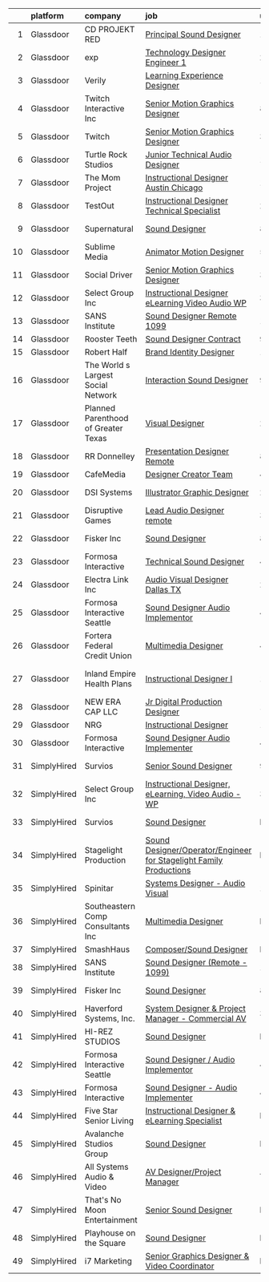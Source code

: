 

|    | platform    | company                             | job                                                                                                                                                                                                                                                                                                                                                                                                                                                                                                                                                                                                                                                                                                                                                                                                                                                                                                                                                                                                                                                                                                                       | update_time   | location                |
|---:|:------------|:------------------------------------|:--------------------------------------------------------------------------------------------------------------------------------------------------------------------------------------------------------------------------------------------------------------------------------------------------------------------------------------------------------------------------------------------------------------------------------------------------------------------------------------------------------------------------------------------------------------------------------------------------------------------------------------------------------------------------------------------------------------------------------------------------------------------------------------------------------------------------------------------------------------------------------------------------------------------------------------------------------------------------------------------------------------------------------------------------------------------------------------------------------------------------|:--------------|:------------------------|
|  1 | Glassdoor   | CD PROJEKT RED                      | [Principal Sound Designer](https://www.glassdoor.com/partner/jobListing.htm?pos=117&ao=1136043&s=58&guid=00000181096eb8d8b2f88ae510f53335&src=GD_JOB_AD&t=SR&vt=w&ea=1&cs=1_ab433a94&cb=1653720660485&jobListingId=1007896683232&jrtk=3-0-1g44mte7rjorp801-1g44mte8a38p3000-2f47e705cfda3598-)                                                                                                                                                                                                                                                                                                                                                                                                                                                                                                                                                                                                                                                                                                                                                                                                                            | 1d            | Boston, MA              |
|  2 | Glassdoor   | exp                                 | [Technology Designer Engineer 1](https://www.glassdoor.com/partner/jobListing.htm?pos=122&ao=1136043&s=58&guid=00000181096eb8d8b2f88ae510f53335&src=GD_JOB_AD&t=SR&vt=w&cs=1_b1d616ad&cb=1653720660486&jobListingId=1007899351384&jrtk=3-0-1g44mte7rjorp801-1g44mte8a38p3000-b1f69bf9e7d62bbf-)                                                                                                                                                                                                                                                                                                                                                                                                                                                                                                                                                                                                                                                                                                                                                                                                                           | 24h           | Coral Gables, FL        |
|  3 | Glassdoor   | Verily                              | [Learning Experience Designer](https://www.glassdoor.com/partner/jobListing.htm?pos=113&ao=1136043&s=58&guid=00000181096eb8d8b2f88ae510f53335&src=GD_JOB_AD&t=SR&vt=w&ea=1&cs=1_6b9bd22c&cb=1653720660483&jobListingId=1007867874321&jrtk=3-0-1g44mte7rjorp801-1g44mte8a38p3000-3e7d36ded86b58a4-)                                                                                                                                                                                                                                                                                                                                                                                                                                                                                                                                                                                                                                                                                                                                                                                                                        | 11d           | South San Francisco, CA |
|  4 | Glassdoor   | Twitch Interactive  Inc             | [Senior Motion Graphics Designer](https://www.glassdoor.com/partner/jobListing.htm?pos=129&ao=1136043&s=58&guid=00000181096eb8d8b2f88ae510f53335&src=GD_JOB_AD&t=SR&vt=w&cs=1_a33148ed&cb=1653720660487&jobListingId=1007877108347&jrtk=3-0-1g44mte7rjorp801-1g44mte8a38p3000-11c260c4e203b8e7-)                                                                                                                                                                                                                                                                                                                                                                                                                                                                                                                                                                                                                                                                                                                                                                                                                          | 8d            | Los Angeles, CA         |
|  5 | Glassdoor   | Twitch                              | [Senior Motion Graphics Designer](https://www.glassdoor.com/partner/jobListing.htm?pos=118&ao=1136043&s=58&guid=00000181096eb8d8b2f88ae510f53335&src=GD_JOB_AD&t=SR&vt=w&ea=1&cs=1_9d70a4dc&cb=1653720660485&jobListingId=1007889657540&jrtk=3-0-1g44mte7rjorp801-1g44mte8a38p3000-3df4b90195f4976e-)                                                                                                                                                                                                                                                                                                                                                                                                                                                                                                                                                                                                                                                                                                                                                                                                                     | 3d            | Los Angeles, CA         |
|  6 | Glassdoor   | Turtle Rock Studios                 | [Junior Technical Audio Designer](https://www.glassdoor.com/partner/jobListing.htm?pos=123&ao=1136043&s=58&guid=00000181096eb8d8b2f88ae510f53335&src=GD_JOB_AD&t=SR&vt=w&ea=1&cs=1_26c4d59e&cb=1653720660486&jobListingId=1007870459311&jrtk=3-0-1g44mte7rjorp801-1g44mte8a38p3000-cf4b9ab2fe1d6299-)                                                                                                                                                                                                                                                                                                                                                                                                                                                                                                                                                                                                                                                                                                                                                                                                                     | 10d           | Lake Forest, CA         |
|  7 | Glassdoor   | The Mom Project                     | [Instructional Designer  Austin Chicago ](https://www.glassdoor.com/partner/jobListing.htm?pos=103&ao=1110586&s=58&guid=00000181096eb8d8b2f88ae510f53335&src=GD_JOB_AD&t=SR&vt=w&cs=1_077fb7d9&cb=1653720660482&jobListingId=1007896401349&cpc=1160948BCBA38B5B&jrtk=3-0-1g44mte7rjorp801-1g44mte8a38p3000-5cafd94954310769--6NYlbfkN0BDp_epf89aHDQhKpPegNJQ_ldQpEFZQsM9OcONMGxWx6pU56EKHF58QjVdAUvn2gU_Aj6odxKroD9E_XJAShfE4x96oZPtwlpL9riDswYhA_HCRbpaA31FOxUJ7hyAz_8GjCAxyR1mStOI9AXYkP6HZnagzZbMEohLjCMr4ODlW4bl4TrcXVl3ZeLQaRmdRNQ8EMvBQb4f2sKiE7tEGESY3Mlj_drevGh91FfDPx59DN48jNBlADxX-pedAHLS4h88s9mk2Ox8wzBKQKXzwRUxBUiLqFvoeQTX4uLv-gE4-Eeb5Lj9IDcguOhW5x4l-5pSTxlu0qcILZQS7l1iTMVGxS-20QgfIDYBwZRm2mFzEGD0gCcWilfabSkTrepwZRbvapOpDswnBrP5IwTG22cgYFDtkl4b7uwTbKlBkOxDQcFoqcVr3JGOCxDa9dSYVGeJF4Eo_U1yi3ZtOHlj5xZ68htT76lhoaPFYoW_fTJy7r-SKBly0PrOe9O0uf6QJ0yF1_VQrMwtYth0VnhPsCvA1IQidILDhavzXPFIy8pdG4jUkiGmaKfFJtNShhusEYeLH9XXgZOjipSRgfoFF-8y90utgwAk0Hy5Xb03oIUHdKw1OE3zYZjUZmmg-RPM-egstt-iRZFsNAPweWBLyU7vVRz2Kmx7YzGEccEGKCvnBFDXd62kDQPp58fuzWdXE0RRF4V41c4SlJIoEV8y1GSTJ1TWJVIeyYv7-9Wc4YQSzw%3D%3D) | 1d            | Austin, TX              |
|  8 | Glassdoor   | TestOut                             | [Instructional Designer Technical Specialist](https://www.glassdoor.com/partner/jobListing.htm?pos=104&ao=1110586&s=58&guid=00000181096eb8d8b2f88ae510f53335&src=GD_JOB_AD&t=SR&vt=w&ea=1&cs=1_b6a0a5bd&cb=1653720660482&jobListingId=1007899156961&cpc=0C139D4CAD5A6DB2&jrtk=3-0-1g44mte7rjorp801-1g44mte8a38p3000-bcc2218e43bef354--6NYlbfkN0DvEm3ZFflYNZDyIfyg5N-cpxjGt5mtAUGKsixrF0JahE-ST3RHWlGLKAX8qHSrKhaO78JmdLbtjvOg6ekRbzm2HOWfCjmrgFIkNsWmRJMrtt_3-5-Iakoth1Gulzc5JmAQEowbwjV2UyZ08YxkzCbUj1FCHenoC3P3kzoRzrcuqgSZCbG8xyyPQo1f5ArWBVNlvxMlwLWyliu9yoGuzy5Qf5_t1D5BKIAF7Ne1z-exSc9EfsBXOPiMCalSvijoWeJ-v-C9XfR3UFcqpoYd6VTMNEuqw4OJx01OS8-v_FD86cTcqMRAs9kXe0ll_nCOjp7Uty5exHuEYWrp-zUw_2Bgd2OiGmao_OV_O91ca1v_VgMe8CbwcbrYgLbbLGvNgQ0f4sH6IhTcvBkFGQrXBFRTXVjhG1rC0m_zxe9YPapICxoq8we1TXjH96AF8ANG_ijKH9vide9dVh5jIC9cvwRBYrf3VTTyfd4xnBg3HACRtG8UU-GEjjHAaWtwtIz7JcgDz2Mlj64WtMvT6YmeeZrHetHjh2bho9kFWnKO3WwkZDKNllaMQRLcihKHH-UrPmOjvs5R73KyIZBhY0lNZSSq)                                                                                                                                                    | 24h           | Pleasant Grove, UT      |
|  9 | Glassdoor   | Supernatural                        | [Sound Designer](https://www.glassdoor.com/partner/jobListing.htm?pos=108&ao=1136043&s=58&guid=00000181096eb8d8b2f88ae510f53335&src=GD_JOB_AD&t=SR&vt=w&cs=1_2c511b06&cb=1653720660482&jobListingId=1007877114054&jrtk=3-0-1g44mte7rjorp801-1g44mte8a38p3000-38116dd898de830c-)                                                                                                                                                                                                                                                                                                                                                                                                                                                                                                                                                                                                                                                                                                                                                                                                                                           | 8d            | Los Angeles, CA         |
| 10 | Glassdoor   | Sublime Media                       | [Animator Motion Designer](https://www.glassdoor.com/partner/jobListing.htm?pos=116&ao=1136043&s=58&guid=00000181096eb8d8b2f88ae510f53335&src=GD_JOB_AD&t=SR&vt=w&ea=1&cs=1_ca3f0123&cb=1653720660483&jobListingId=1007882534268&jrtk=3-0-1g44mte7rjorp801-1g44mte8a38p3000-201f405589a83ce1-)                                                                                                                                                                                                                                                                                                                                                                                                                                                                                                                                                                                                                                                                                                                                                                                                                            | 5d            | Remote                  |
| 11 | Glassdoor   | Social Driver                       | [Senior Motion Graphics Designer](https://www.glassdoor.com/partner/jobListing.htm?pos=127&ao=1136043&s=58&guid=00000181096eb8d8b2f88ae510f53335&src=GD_JOB_AD&t=SR&vt=w&ea=1&cs=1_e16dcb22&cb=1653720660486&jobListingId=1007889229270&jrtk=3-0-1g44mte7rjorp801-1g44mte8a38p3000-8f0c264404a63215-)                                                                                                                                                                                                                                                                                                                                                                                                                                                                                                                                                                                                                                                                                                                                                                                                                     | 3d            | Austin, TX              |
| 12 | Glassdoor   | Select Group Inc                    | [Instructional Designer  eLearning  Video Audio   WP](https://www.glassdoor.com/partner/jobListing.htm?pos=101&ao=1110586&s=58&guid=00000181096eb8d8b2f88ae510f53335&src=GD_JOB_AD&t=SR&vt=w&ea=1&cs=1_d8319799&cb=1653720660482&jobListingId=1007889748640&cpc=281FE6ECBEE2538F&jrtk=3-0-1g44mte7rjorp801-1g44mte8a38p3000-1818357676fef37f--6NYlbfkN0Bcn-ADAbRvyrq3DH3YqD1gQOSfU_zTPvvfh0XXiz3pBAa41gXbEVBKQgVaXyt5edLHCaaEzM3rHO_oVjO85hSg07GXWtT04AGsaTVhYSnqW0M2n83DnmTTyKOrC0gkKUitNSFtMR1Eue2W1d0Bp6cgZLlnioZj1ItV0NlNiIh67HjMKb4GZ96O8jgCJ2rfSjvMpRBut9De7c-mFYEIlTz8c9D1nwAJz7IADLqhmyDw9uikPcts81KabVewri3HX5WXB2_HEIe_kVCiJuLX3ipqUBUztVW6engadmvoIsqh9F1puZwtwmQxp_y9vG95wupxt_MbjcGC4CR6RMspocmX67Dmd7ygukikjBguiFq3-NZKB7cygH1m135StPJcpcePCC1KYuKdRuEl8sGFlZesYEGgRm0sXDwgsdqiLygCxnCDEP7ZxpcHo7n0tjek0qsSnlj5XSuVEnqqhE2pw9npDb0h62KSR79Y5iU8HcGmLg2pKpMxtZfcUupcRqvElxzaPfPOVipwZw%3D%3D)                                                                                                                                                                                                                | 3d            | White Plains, NY        |
| 13 | Glassdoor   | SANS Institute                      | [Sound Designer  Remote   1099 ](https://www.glassdoor.com/partner/jobListing.htm?pos=107&ao=1136043&s=58&guid=00000181096eb8d8b2f88ae510f53335&src=GD_JOB_AD&t=SR&vt=w&ea=1&cs=1_74f6964b&cb=1653720660482&jobListingId=1007868278827&jrtk=3-0-1g44mte7rjorp801-1g44mte8a38p3000-d1cba237f2f3cf9b-)                                                                                                                                                                                                                                                                                                                                                                                                                                                                                                                                                                                                                                                                                                                                                                                                                      | 11d           | Bethesda, MD            |
| 14 | Glassdoor   | Rooster Teeth                       | [Sound Designer   Contract](https://www.glassdoor.com/partner/jobListing.htm?pos=109&ao=1136043&s=58&guid=00000181096eb8d8b2f88ae510f53335&src=GD_JOB_AD&t=SR&vt=w&cs=1_2ab7fd27&cb=1653720660483&jobListingId=1007874483363&jrtk=3-0-1g44mte7rjorp801-1g44mte8a38p3000-93a11b009d75416b-)                                                                                                                                                                                                                                                                                                                                                                                                                                                                                                                                                                                                                                                                                                                                                                                                                                | 9d            | Austin, TX              |
| 15 | Glassdoor   | Robert Half                         | [Brand Identity Designer](https://www.glassdoor.com/partner/jobListing.htm?pos=106&ao=1110586&s=58&guid=00000181096eb8d8b2f88ae510f53335&src=GD_JOB_AD&t=SR&vt=w&ea=1&cs=1_885a909e&cb=1653720660482&jobListingId=1007870066888&cpc=654405A9B1E0A9F5&jrtk=3-0-1g44mte7rjorp801-1g44mte8a38p3000-9b168cec76c1315b--6NYlbfkN0CpzDdaQkua3np5pkmj49lKioZwmwxQ-yx5plwbYmV_M1N0TAEqFh9qh49SsRCLmjAZJ6rIHy-zaqWnjmT1flRT51tmT43gy79KkG-2H7muSuyEB51y0dv7tGUgiZmbL7oHPW_ZW_mTztwVUz4qcavheYXC731WKi9YrShKvDscaEQQt8chSb_ctZUt-pzSrESATzF2GhaGrkkN6ccE1SkbMjiOgf9XoFRWEJGXScsqyNPhbJrABTAadxZBqQYwx7HF-st6_1ifZumyBIKfREEfKvMIOpMD86YAgmollsYw5MPfwM4_KKiMjJ7990n3dnaVoF6YwgkZkMEXqdxOGI_jllLuqnn8GRSd4b7VBJuU-z_UrqKP9O3LepWsEdy6O53foSp7yKkw86YNH5dum7R41B3EIPuO6_ibbe9cUOdnfa72NhW_MdHZCgvO6zU32LxGBNMqMJU3egUxUeqYMztL0mE7BqqJNZhHpOxWUV62MMuvegWxYOiEmefahjUgRww%3D)                                                                                                                                                                                                                                                          | 10d           | Hartford, CT            |
| 16 | Glassdoor   | The World s Largest Social Network  | [Interaction Sound Designer](https://www.glassdoor.com/partner/jobListing.htm?pos=105&ao=1110586&s=58&guid=00000181096eb8d8b2f88ae510f53335&src=GD_JOB_AD&t=SR&vt=w&ea=1&cs=1_52cfdf7a&cb=1653720660482&jobListingId=1007875077537&cpc=2CAED5C921A5F994&jrtk=3-0-1g44mte7rjorp801-1g44mte8a38p3000-df0d68b83c79321e--6NYlbfkN0DSgjPPcnEdvoK3uuxfISLALE6pB1FR7YSHOr_tSg5_QGIhoz_2VqUepdcKLBLI_zQfseoHRbL_z1N3qdKsw0z0CQCyIZgX9aXMncbEf7fYfGtX0HpM_BrvKvuhHEK2MOdjLfQD8jHe5lgPyN0VMvQeBI3cmaPp4-SJBe-EgxCoZhubb4qhr21jhRpNLzFltvITR6Z5MW9D2c6kARtDTXbWnxXcXiaWOtNMej1u_Q1hd48XHoYSZzbgaCGdW7Wbxemt8Gvk9lFtcYJxSxkONhqo9WQWX70nMD-x0Ziiea5ikveHjgYsHrAwM9kB949Da8KR5mkd1IKyYQoESOeoKgqpQJE6FmRWt9m0rn7-0_TXdnK-8W0pSDSH1ROsOqfnFzGO6n6GlFgzXr2Spz3Y5tQDvOOF_gFFqBurWfYpuotWGrqJgH6pPwH7OwojuFLgszXupBO2z1wUOHZqxBKukd6mUk7l3EmaDMzQnG5JlxGjyJs7eMwkW0YQIiS-gbRuH7A2R47z1uUQvdjjL6qurLPI8iIAI7TgV8m1GS2MHF6bkb3zKhkUeHOwt85lPGtXsm7xfS2K_MGwXw%3D%3D)                                                                                                                                                                         | 9d            | Los Angeles, CA         |
| 17 | Glassdoor   | Planned Parenthood of Greater Texas | [Visual Designer](https://www.glassdoor.com/partner/jobListing.htm?pos=125&ao=1136043&s=58&guid=00000181096eb8d8b2f88ae510f53335&src=GD_JOB_AD&t=SR&vt=w&cs=1_2c9da63b&cb=1653720660486&jobListingId=1007892953765&jrtk=3-0-1g44mte7rjorp801-1g44mte8a38p3000-c5d9722d2779e937-)                                                                                                                                                                                                                                                                                                                                                                                                                                                                                                                                                                                                                                                                                                                                                                                                                                          | 2d            | Austin, TX              |
| 18 | Glassdoor   | RR Donnelley                        | [Presentation Designer  Remote ](https://www.glassdoor.com/partner/jobListing.htm?pos=128&ao=1136043&s=58&guid=00000181096eb8d8b2f88ae510f53335&src=GD_JOB_AD&t=SR&vt=w&cs=1_7ba78063&cb=1653720660487&jobListingId=1007878134242&jrtk=3-0-1g44mte7rjorp801-1g44mte8a38p3000-2796b47e6a88064f-)                                                                                                                                                                                                                                                                                                                                                                                                                                                                                                                                                                                                                                                                                                                                                                                                                           | 8d            | Phoenix, AZ             |
| 19 | Glassdoor   | CafeMedia                           | [Designer  Creator Team](https://www.glassdoor.com/partner/jobListing.htm?pos=120&ao=1136043&s=58&guid=00000181096eb8d8b2f88ae510f53335&src=GD_JOB_AD&t=SR&vt=w&ea=1&cs=1_222cb872&cb=1653720660486&jobListingId=1007886752799&jrtk=3-0-1g44mte7rjorp801-1g44mte8a38p3000-5f2734f9fc35e059-)                                                                                                                                                                                                                                                                                                                                                                                                                                                                                                                                                                                                                                                                                                                                                                                                                              | 4d            | Remote                  |
| 20 | Glassdoor   | DSI Systems                         | [Illustrator Graphic Designer](https://www.glassdoor.com/partner/jobListing.htm?pos=102&ao=1110586&s=58&guid=00000181096eb8d8b2f88ae510f53335&src=GD_JOB_AD&t=SR&vt=w&ea=1&cs=1_8abb4e37&cb=1653720660482&jobListingId=1007898755202&cpc=4B86475FAF393599&jrtk=3-0-1g44mte7rjorp801-1g44mte8a38p3000-b6042ca925bdaaa1--6NYlbfkN0CI6x2EAPHyLgHY1_5Webl2QLjpyWqD-V-K9F663w0wPL9kZpUrpgKirM8qcErG96Rnxi9fSOBY-C0VKXfo6Gm-GSONb4NATYwuyB4oQopcG3WIABYRabMghT23k-yzajPfOPSxGru0bvvL2NIOv14Qq3pt5ed2o9QBoLlffPA8Oef2ZFBNbX1VmsP60d0XsD_nyhFmmMcg6DSVJIHvYe-3Dc020BU7c6TN6VlJJuwQPBB_xkWOMkHsGDJx9MEI8suOJW1HWn8Ftxemf2aXrPqJ4Ct4ApohQsi1Fri7_LYD1tbL2fB3bXuMnlrYBtWWUlFl3vVyw_jza3jfJ4fYBbjOwS2jntwoSiquf3xezcFrK-nh3dORC4qvBPHDWHsmYnaG6qCcf1mrqbR-j56l7e1eESBXqwqHoxo5NF208kKBojkByEypTR88h7wkdlGby5yNwyClL0Q0NDI2-wB1dbrJXMbTNJsLS8RCwMdPpnI13XuSG5AJq6BDKqRbvxUrWCVtPhHVZm-zvA%3D%3D)                                                                                                                                                                                                                                       | 24h           | Richardson, TX          |
| 21 | Glassdoor   | Disruptive Games                    | [Lead Audio Designer  remote ](https://www.glassdoor.com/partner/jobListing.htm?pos=110&ao=1136043&s=58&guid=00000181096eb8d8b2f88ae510f53335&src=GD_JOB_AD&t=SR&vt=w&ea=1&cs=1_868f7f31&cb=1653720660483&jobListingId=1007890195916&jrtk=3-0-1g44mte7rjorp801-1g44mte8a38p3000-c951ca15624d77da-)                                                                                                                                                                                                                                                                                                                                                                                                                                                                                                                                                                                                                                                                                                                                                                                                                        | 3d            | Berkeley, CA            |
| 22 | Glassdoor   | Fisker Inc                          | [Sound Designer](https://www.glassdoor.com/partner/jobListing.htm?pos=115&ao=1136043&s=58&guid=00000181096eb8d8b2f88ae510f53335&src=GD_JOB_AD&t=SR&vt=w&cs=1_764ed40e&cb=1653720660483&jobListingId=1007877695356&jrtk=3-0-1g44mte7rjorp801-1g44mte8a38p3000-99a8529283b49395-)                                                                                                                                                                                                                                                                                                                                                                                                                                                                                                                                                                                                                                                                                                                                                                                                                                           | 8d            | Manhattan Beach, CA     |
| 23 | Glassdoor   | Formosa Interactive                 | [Technical Sound Designer](https://www.glassdoor.com/partner/jobListing.htm?pos=119&ao=1136043&s=58&guid=00000181096eb8d8b2f88ae510f53335&src=GD_JOB_AD&t=SR&vt=w&ea=1&cs=1_70c84fae&cb=1653720660485&jobListingId=1007885916823&jrtk=3-0-1g44mte7rjorp801-1g44mte8a38p3000-ea98209ebf4adadd-)                                                                                                                                                                                                                                                                                                                                                                                                                                                                                                                                                                                                                                                                                                                                                                                                                            | 4d            | Seattle, WA             |
| 24 | Glassdoor   | Electra Link  Inc                   | [Audio Visual Designer   Dallas  TX](https://www.glassdoor.com/partner/jobListing.htm?pos=126&ao=1136043&s=58&guid=00000181096eb8d8b2f88ae510f53335&src=GD_JOB_AD&t=SR&vt=w&ea=1&cs=1_cc320b00&cb=1653720660486&jobListingId=1007892031946&jrtk=3-0-1g44mte7rjorp801-1g44mte8a38p3000-f0a2f202e7f6d33e-)                                                                                                                                                                                                                                                                                                                                                                                                                                                                                                                                                                                                                                                                                                                                                                                                                  | 2d            | Dallas, TX              |
| 25 | Glassdoor   | Formosa Interactive Seattle         | [Sound Designer   Audio Implementor](https://www.glassdoor.com/partner/jobListing.htm?pos=111&ao=1136043&s=58&guid=00000181096eb8d8b2f88ae510f53335&src=GD_JOB_AD&t=SR&vt=w&ea=1&cs=1_11e372e1&cb=1653720660483&jobListingId=1007885916878&jrtk=3-0-1g44mte7rjorp801-1g44mte8a38p3000-794c7b7ef5383eae-)                                                                                                                                                                                                                                                                                                                                                                                                                                                                                                                                                                                                                                                                                                                                                                                                                  | 4d            | Seattle, WA             |
| 26 | Glassdoor   | Fortera Federal Credit Union        | [Multimedia Designer](https://www.glassdoor.com/partner/jobListing.htm?pos=124&ao=1136043&s=58&guid=00000181096eb8d8b2f88ae510f53335&src=GD_JOB_AD&t=SR&vt=w&ea=1&cs=1_536ba717&cb=1653720660486&jobListingId=1007887353960&jrtk=3-0-1g44mte7rjorp801-1g44mte8a38p3000-52b7b62e7896e00c-)                                                                                                                                                                                                                                                                                                                                                                                                                                                                                                                                                                                                                                                                                                                                                                                                                                 | 4d            | Clarksville, TN         |
| 27 | Glassdoor   | Inland Empire Health Plans          | [Instructional Designer I](https://www.glassdoor.com/partner/jobListing.htm?pos=130&ao=1136043&s=58&guid=00000181096eb8d8b2f88ae510f53335&src=GD_JOB_AD&t=SR&vt=w&cs=1_5857e014&cb=1653720660487&jobListingId=1007863979182&jrtk=3-0-1g44mte7rjorp801-1g44mte8a38p3000-2e796fc958185ac0-)                                                                                                                                                                                                                                                                                                                                                                                                                                                                                                                                                                                                                                                                                                                                                                                                                                 | 12d           | Rancho Cucamonga, CA    |
| 28 | Glassdoor   | NEW ERA CAP LLC                     | [Jr Digital Production Designer](https://www.glassdoor.com/partner/jobListing.htm?pos=121&ao=1136043&s=58&guid=00000181096eb8d8b2f88ae510f53335&src=GD_JOB_AD&t=SR&vt=w&ea=1&cs=1_850fd2ea&cb=1653720660486&jobListingId=1007896043705&jrtk=3-0-1g44mte7rjorp801-1g44mte8a38p3000-4b7273375db3912c-)                                                                                                                                                                                                                                                                                                                                                                                                                                                                                                                                                                                                                                                                                                                                                                                                                      | 1d            | Buffalo, NY             |
| 29 | Glassdoor   | NRG                                 | [Instructional Designer](https://www.glassdoor.com/partner/jobListing.htm?pos=114&ao=1136043&s=58&guid=00000181096eb8d8b2f88ae510f53335&src=GD_JOB_AD&t=SR&vt=w&cs=1_e01df2ab&cb=1653720660483&jobListingId=1007867130589&jrtk=3-0-1g44mte7rjorp801-1g44mte8a38p3000-1eb04ffb7913306d-)                                                                                                                                                                                                                                                                                                                                                                                                                                                                                                                                                                                                                                                                                                                                                                                                                                   | 11d           | Houston, TX             |
| 30 | Glassdoor   | Formosa Interactive                 | [Sound Designer   Audio Implementer](https://www.glassdoor.com/partner/jobListing.htm?pos=112&ao=1136043&s=58&guid=00000181096eb8d8b2f88ae510f53335&src=GD_JOB_AD&t=SR&vt=w&ea=1&cs=1_bec702f8&cb=1653720660483&jobListingId=1007885916795&jrtk=3-0-1g44mte7rjorp801-1g44mte8a38p3000-9065d1cb011af455-)                                                                                                                                                                                                                                                                                                                                                                                                                                                                                                                                                                                                                                                                                                                                                                                                                  | 4d            | Burbank, CA             |
| 31 | SimplyHired | Survios                             | [Senior Sound Designer](https://www.simplyhired.com/job/NxLskVbDEEyz5rnquKV8u-TjGXCUcoOZNYsPIwioZokaph1sHuJM7w?q=sound+designer)                                                                                                                                                                                                                                                                                                                                                                                                                                                                                                                                                                                                                                                                                                                                                                                                                                                                                                                                                                                          | 9d            | Marina del Rey, CA      |
| 32 | SimplyHired | Select Group Inc                    | [Instructional Designer, eLearning, Video Audio - WP](https://www.simplyhired.com/job/efcjX6zHJytP5y4WZvozHfSeSufNORx46jEyF33twJ0Ai1_0Xh8_ng?q=sound+designer)                                                                                                                                                                                                                                                                                                                                                                                                                                                                                                                                                                                                                                                                                                                                                                                                                                                                                                                                                            | 3d            | White Plains, NY        |
| 33 | SimplyHired | Survios                             | [Sound Designer](https://www.simplyhired.com/job/GGf4JbShEJmtxragh-HP0RYhs5WpCO9pZtgQyta_p4JFm7cmj-H-Zw?q=sound+designer)                                                                                                                                                                                                                                                                                                                                                                                                                                                                                                                                                                                                                                                                                                                                                                                                                                                                                                                                                                                                 | Recently      | Marina del Rey, CA      |
| 34 | SimplyHired | Stagelight Production               | [Sound Designer/Operator/Engineer for Stagelight Family Productions](https://www.simplyhired.com/job/yUd3_tOhKsAgw15oC0vz6pE5ggNBpO-4wmB1L5k5yuj69a00pgrbVw?q=sound+designer)                                                                                                                                                                                                                                                                                                                                                                                                                                                                                                                                                                                                                                                                                                                                                                                                                                                                                                                                             | Recently      | Orange County, CA       |
| 35 | SimplyHired | Spinitar                            | [Systems Designer - Audio Visual](https://www.simplyhired.com/job/k5TEL2Ld3-wwOuWjXgTUsGuUVg9wroYcCqasqhN2i20EMWtyUWoaEg?q=sound+designer)                                                                                                                                                                                                                                                                                                                                                                                                                                                                                                                                                                                                                                                                                                                                                                                                                                                                                                                                                                                | 1d            | La Mirada, CA           |
| 36 | SimplyHired | Southeastern Comp Consultants Inc   | [Multimedia Designer](https://www.simplyhired.com/job/Mlp0JKon-86z_khKecnB9-W0eJINBNwq3kDaNNZ36zFb1XcdSeRuAg?q=sound+designer)                                                                                                                                                                                                                                                                                                                                                                                                                                                                                                                                                                                                                                                                                                                                                                                                                                                                                                                                                                                            | Recently      | Austin, TX              |
| 37 | SimplyHired | SmashHaus                           | [Composer/Sound Designer](https://www.simplyhired.com/job/5TV44fqNq9OE9PTw8D83ASmeufu-2onYgJ8O5l4Y0t9TzOHHgUVKrQ?q=sound+designer)                                                                                                                                                                                                                                                                                                                                                                                                                                                                                                                                                                                                                                                                                                                                                                                                                                                                                                                                                                                        | Recently      | Remote                  |
| 38 | SimplyHired | SANS Institute                      | [Sound Designer (Remote - 1099)](https://www.simplyhired.com/job/l5XtJmV5Za5NPAoCY67pJ8osv7Dd9cygFT5KvUQHRZZ5LCw9cI7qOA?q=sound+designer)                                                                                                                                                                                                                                                                                                                                                                                                                                                                                                                                                                                                                                                                                                                                                                                                                                                                                                                                                                                 | 11d           | Bethesda, MD            |
| 39 | SimplyHired | Fisker Inc                          | [Sound Designer](https://www.simplyhired.com/job/Wyd6frRf1GzjpDHm7VmVz2LdvnDKN6Fctb2Nnyzou_ZLtA26-UkXSQ?q=sound+designer)                                                                                                                                                                                                                                                                                                                                                                                                                                                                                                                                                                                                                                                                                                                                                                                                                                                                                                                                                                                                 | 8d            | Manhattan Beach, CA     |
| 40 | SimplyHired | Haverford Systems, Inc.             | [System Designer & Project Manager - Commercial AV](https://www.simplyhired.com/job/kthy8_VHq4465o6Yqog5E5yaLr9AjHJxD98f1wL2MzljlVjNmDSJNQ?q=sound+designer)                                                                                                                                                                                                                                                                                                                                                                                                                                                                                                                                                                                                                                                                                                                                                                                                                                                                                                                                                              | 3d            | Downingtown, PA         |
| 41 | SimplyHired | HI-REZ STUDIOS                      | [Sound Designer](https://www.simplyhired.com/job/aA6iiJRrWdcirvdZUdRNwkyou34MRKChSdF1MZ7s6_co4dP2h9voUQ?q=sound+designer)                                                                                                                                                                                                                                                                                                                                                                                                                                                                                                                                                                                                                                                                                                                                                                                                                                                                                                                                                                                                 | Recently      | Remote                  |
| 42 | SimplyHired | Formosa Interactive Seattle         | [Sound Designer / Audio Implementor](https://www.simplyhired.com/job/vlF4rzpIgemNyADbSUoWC36FtYYh2ouWspqfTFtuxzveh07-6RCwmg?q=sound+designer)                                                                                                                                                                                                                                                                                                                                                                                                                                                                                                                                                                                                                                                                                                                                                                                                                                                                                                                                                                             | 4d            | Seattle, WA             |
| 43 | SimplyHired | Formosa Interactive                 | [Sound Designer - Audio Implementer](https://www.simplyhired.com/job/E63_BRjyLumhk01Bv7mOuaoR0vafXGhLD-NTsS2e6CEpoHi4FvqYnw?q=sound+designer)                                                                                                                                                                                                                                                                                                                                                                                                                                                                                                                                                                                                                                                                                                                                                                                                                                                                                                                                                                             | 4d            | Burbank, CA             |
| 44 | SimplyHired | Five Star Senior Living             | [Instructional Designer & eLearning Specialist](https://www.simplyhired.com/job/oTZPL1wWK2cmOqji4vswi4vj0YGDnK7OTqW_Mj_7zFv6d-Vi6eIF7Q?q=sound+designer)                                                                                                                                                                                                                                                                                                                                                                                                                                                                                                                                                                                                                                                                                                                                                                                                                                                                                                                                                                  | Recently      | Newton, MA              |
| 45 | SimplyHired | Avalanche Studios Group             | [Sound Designer](https://www.simplyhired.com/job/lQ56dL4hE0QFlKl3bFobU4KE1n4VNMXQUExBD0jvYT0oDTVmOsXFqw?q=sound+designer)                                                                                                                                                                                                                                                                                                                                                                                                                                                                                                                                                                                                                                                                                                                                                                                                                                                                                                                                                                                                 | Recently      | New York, NY            |
| 46 | SimplyHired | All Systems Audio & Video           | [AV Designer/Project Manager](https://www.simplyhired.com/job/-aF9RlWPyRsvV7YoLM4l2dblW9DunYpvSJjJJ7R3QU7yXKZsCVgP2Q?q=sound+designer)                                                                                                                                                                                                                                                                                                                                                                                                                                                                                                                                                                                                                                                                                                                                                                                                                                                                                                                                                                                    | Today         | Hatboro, PA             |
| 47 | SimplyHired | That's No Moon Entertainment        | [Senior Sound Designer](https://www.simplyhired.com/job/HAIZITV3eJRvAwlCAtjPXxFb-x6pdgRSjiUpE-qaQOkB9WpwIm4h0Q?q=sound+designer)                                                                                                                                                                                                                                                                                                                                                                                                                                                                                                                                                                                                                                                                                                                                                                                                                                                                                                                                                                                          | Recently      | Los Angeles, CA         |
| 48 | SimplyHired | Playhouse on the Square             | [Sound Designer](https://www.simplyhired.com/job/upfYW_PlePY9n9BtuRDvLMcFPxek8PcbDN8GyVB7gZpEBXeSlR7ieA?q=sound+designer)                                                                                                                                                                                                                                                                                                                                                                                                                                                                                                                                                                                                                                                                                                                                                                                                                                                                                                                                                                                                 | Recently      | Memphis, TN             |
| 49 | SimplyHired | i7 Marketing                        | [Senior Graphics Designer & Video Coordinator](https://www.simplyhired.com/job/4n3TG70GG5uWcUJLeAseo9ky15xYElw16AmoRsLP2qrV4LCVMasiEw?q=sound+designer)                                                                                                                                                                                                                                                                                                                                                                                                                                                                                                                                                                                                                                                                                                                                                                                                                                                                                                                                                                   | Recently      | Remote                  |